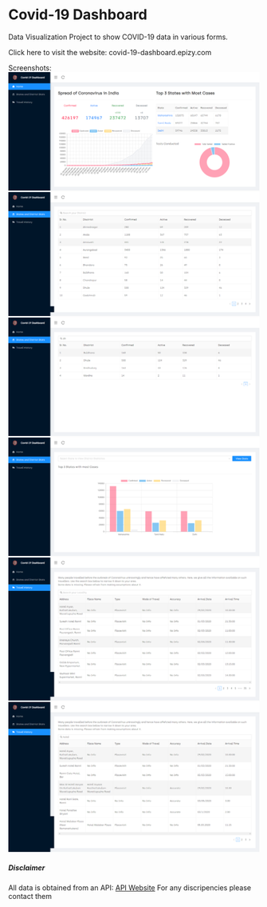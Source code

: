 # Covid-19 Dashboard

Data Visualization Project to show COVID-19 data in various forms.

Click here to visit the website: covid-19-dashboard.epizy.com  

Screenshots:
![alt text](https://github.com/karanshah229/Covid-Dashbaord/blob/master/screenshots/home.png "Home")  
![alt text](https://github.com/karanshah229/Covid-Dashbaord/blob/master/screenshots/state_stats.png "State Statistics")  
![alt text](https://github.com/karanshah229/Covid-Dashbaord/blob/master/screenshots/state_stats_filtered.png "State Statistics Filtered")  
![alt text](https://github.com/karanshah229/Covid-Dashbaord/blob/master/screenshots/states_and_districts_home.png "State and Districts Home")  
![alt text](https://github.com/karanshah229/Covid-Dashbaord/blob/master/screenshots/travel_history.png "Travel History Home")  
![alt text](https://github.com/karanshah229/Covid-Dashbaord/blob/master/screenshots/travel_history_filtered.png "Travel History Filtered")  


##### Disclaimer

All data is obtained from an API:
[API Website](https://documenter.getpostman.com/view/10724784/SzYXXKmA?version=latest)
For any discripencies please contact them

